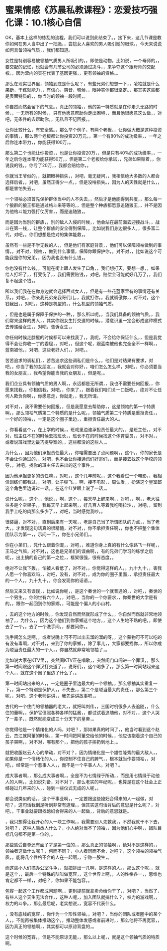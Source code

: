 # 蜜果情感《苏晨私教课程》：恋爱技巧强化课：10.1核心自信

OK，基本上这样的练乱的流程，我们可以说到此结束了。，接下来，这几节课是教你如何在男人当中出了一把脆，，尝尬女人喜欢的男人吸引她的眼球。，今天来说说如何具备领袖气质，，我们都知道。

女性是特别容易被领袖气质男人所吸引的，，即使是动物，比如说，一个母师的，，要交配的记忆，也就会有几节公司的必须通过决斗，，来争夺这个跟母师的交配权。，因为营内的实在代表了基因更强，，更有领袖的资格。。

那么在现实世界里，领袖到底是什么呢？，有些兄弟们想想一下，，凌袖就是什么果断，干练就能力，，有信心，爽音，魂候，，眼神实体都很坚定。，那其实这些都是表面特质的，，你当时的领袖一段时间，。

你自然而然会留下的气息。，真正的领袖，，他的第一特质就是在你走头无路的时候，，一无所有的时候，，只有他愿意帮助你走出困境，，而且他很愿意这么做，，对吧，无条件的去帮助你，，无私且不记回报，。

让你比较什么，有安全感。，那么举个例子，有两个老板，，让你做大概是这种投资的事情，，那么两个老板都让你投资20万元，，第一个有80%的成功级率，，一年之后你连本带力，，你能获得100万，。

那么第二个也能让你投资，，也是让你投资20万，，但是只有40%的成功级率，，一年之后你连本带力能获得50万，，但是第二个老板给你承诺，，兄弟如果赔着，，你说我的钱，，你亏了20万，，我都会赔给你，。

你就当王爷似的，，就把眼神损失，，对吧，毫无疑问，，我相信绝大多数的人都会选择后者，，对吧，虽然正得少一点，，但是没啥损失。，因为人的天性就是什么，，都是害怕失去，。

一个领袖必须首先保护群体当中的人不失去，，然后才是他能得到共度，，那么每一个狼群的狼王都是通过格斗来等等的，，但是整个种族都愿意追随狼王，，并不是因为他格斗能力强打仗厉害，，而是追随狼，。

而是因为当别的群族，，别的敌人入侵的时候，，他会站在最前面去迎接战斗，，战斗在第一线，，让整个群族的安全得到保障，，比如说我们身边很多人，，很多富二代，对吧，，你们想想是绝对的集体能救，。

虽然有一些是不学无数的人，，但是他们有家庭背景，，他们可以保障领袖做到的事情，，对不对，领袖，，做到什么事情，保障你跟保护你，，对不对，，比如说这个可能我是你的兄弟，，因为我也没有什么钱，。

你也没有什么钱，，可能在街上跟人发生了口角，，我们想打天，要想一想，，如果给人打坏了，，打受伤了，，我们需要赔钱，，对吧，赔偿金可能就好几万了，，我们复不起这个钱，。

所以我们我在在你身边就会选择西式女人，，但是有一些花蓝家里有的事情还有关系，，对吧，，你亲我兄弟亲我哥们儿，，我就打你，，我就骄傲你，，对不对，这个钱我出，，对吧，，这种是机型的，，什么机型的领袖气质。

，但是也是属于保障于保护的一种，，那么所以呢，，当我们具备的领袖气质，，我们常来这样的男人，，其实你跟女生打交道的时候，，潜意识里一定会形成这种模式去传递给女生，，对吧，告诉女生，。

你任何时候走脖屋的时候都可以来找我了，，我呢，不会给你保证什么，，但是我觉得不会让你收一丁的委屈，，对吧，，但这个呢，跟蓝南被他也完全全不一样啊，，蓝南被他，，对吧，这些老好人们，，对吧，。

苦苦追求的调私们，，苦苦追求这些调私们是什么，，他们是对结果有要求，对吧，，你当了我的女朋友，，我就会对你好，，咱们怎么怎么样，对吧，，你必须要当我的女朋友，，我希望你能当我的女朋友，，但是呢，。

我们企业具有领袖气质的男人啊，，永远都是无所谓，，我也不需要任何回报，，你愿来找我，，你相信我，对吧，，你来了，，跟着我们咱们关一口饭吃，，绝对不让任何人欺负你啊，，你愿意走，你就走，，我无所谓。

对不对，，我不需要任何回报，，但是我愿意去帮助你，，这是领袖的第一个特质啊，，那么领袖气质第二个特质的是什么呢，，领袖气质第二个特质是重担责任，，一个好的领袖，，一定是这个圈子里边，，重担责任最大的人。

，你看看这个，，在上学的时候，，班戏里边谁承担责任最大的，，是班主任，，对不对，班主任不在的时候去找班长，，班长不在的时候找这个体育委员，，对不对，，或者说班戏里边最巧提导案的，，这些都没的这些人，。

为什么，，因为他们承担责任最大，，你咱需要出了点问题啊，，这个，，你的家长是不会让你通过的，，对吧，也不会让你接通讯们好哥们，，而是接去找这个学校的领导，，对吧，找你的班主任去来出的这个事件，。

因为他承担更多的责任嘛，，对吧，，这个几年前呢，，这个我看过一个电影，，我相信训练们都看过，，对吧，让子弹飞，，啊，接不电影，，周认发，，扮演这个皇室郎这个角色里边说过一话，，在这个红梦眼上说了一话，。

说什么呢，，这个，，他说，，啊，这个，，每天早上醒来啊，，对吧，，啊，，老大往往多是个空架子，，我每天早上起来啊，，好几百人等着我吃喝拉沙，，对吧，，留到我手上吃的肉那么多少了，，对吧，当时感觉我吵，。

很装逼，对不对，，直到后来有一天呢，，老是自己当了所谓团队的力点，，当了老大，，才发现这句话真的很精髓，对不对，，你不承担责任啊，，你也不把整个集体团队示为第一，，示问一下，，你在小兄弟们，。

你在小弟们，，凭什么跟着你混，，对吧，，难道你身上真的有什么像路飞一样呢，，王马之气嘛，对不对，，这也是兄弟们的误曲啊，，有的兄弟们学习的练学之后呢，，出土搞的自己的第一之位，，框架很强，很有态度，。

绝对不让我下轰，，怕被人看低了，对不对，，你觉得这样的人，，九十九十，，害我人愿一个你喜欢吗，，对吧，没有，对不对，，成为你的圈子里面，，承担责任最大的一个人，，九十九十，，你会发现你的话语，。

然后又来又有误误，，比如说你呢，，是这个秦世的一个就普通的，，对吧，，秦世的一个男生，，你的世有六个人，，对吧，，当你的一个你要求，，你秦世的大学是有的，，跟你一起回到你的家鄉，，可能是个偏人的小山村。

，去的这个地方的时候，，你发现自然而然就形成了什么，，你自然而然就非常地领袖了，，为什么，，因为这个他们到你家鄉这个地方，，这个人生地不熟的吧，，即使去了一个，，去了一个洗手间，，都要问你，。

洗手间怎么走啊，，或者说晚上可不可以出去溜的溜的呀，，这个蒙物可不可以吃的有没有毒啊，对不对，，来到了你的家鄉，，除了事儿，，大家都要找你，，所以你成为聪当责任最大的一个人，，你自然就非常地领袖了，。

比如说大家在KTV里，，突然间KTV正在唱歌，，突然间门口闯进一个罪汉，，那么第一时间跟这个罪汉打交道了，，说哥们，，这个喝多了，，那么第一时间站起来这个人，，就在这个圈子里边了什么了，。

第一时间站出来的人，，一定是圈子里边最大的一个领袖，，那么领袖其实重复一下，，第一个特别是保护人，，不失去，，第二个是聪当最大的责任，，那么第三个呢，，对吧，这个老师讲讲，，我先讲讲故事吧，。

古代的一个住门的领袖器的老大，，就把叫刘伟，，三国时机很多人去追随，，什么住的量啊，，保护官僵照各种各样的猛酱，，都试试着追随他，对不对，，这个人哭了一辈子，，既然就能变成三十分天下的皇帝，。

你觉得他是一个情绪化的人吗，对吧？，那如果真的时间了，，他当时看到这个赵云，杰江就阿董的时候，，第一时间把阿董交给他的时候，，他应该抱着这个自己的孩子哭啊，，对不对，哪有那个，，把他的孩子摔扔到地上，。

就把收服赵云人心的举动，对不对？，因为情绪化是一个雄性隆秀的最大敌人，，如果你是一个情绪化的人，，你控制不住自己的脾气，，根本就当作要领袖，，对吧，，经常是一个惹事人人，，而不是一个平事人人，对吧？。

成大事者啊，，那么成大事者啊，，全是不为七情绿于所动，，而是用七情绿于动他人的人啊，，比如说刘备，对不对？，那么老实的年纪呢，，也算是在这个社会上正经碰过几年来的人，，碰到一些仪式无成的人呢，。

都会说类似的话，，这个干事业啊，，一定要跟这些媳妇合得来的人一起做，对吧？，这句话我倒是听到非常有道理，，但其实这句话背后的意思是什么呢？，对吧，，干事业就要跟找媳妇合得来的人一起做，，背后的意思就是。

，我只想得让我开心的人一块工作啊，，我需要别人先救我，，不然我就干不下去，对吧？，这种人简丞人什么？，小人绝对当不了领袖，，因为他们心中啊，，团队目标几句都不是第一位的，。

那些感受自尊还有面子才是第一位的，，那么真正的领袖啊，，绝对不是这样的，，领袖者这做什么呢？，何而不同？，小人者同而不合，对吧？，这个领袖的领袖气质，，能将几个性格不合的人在一起啊，，宁称一股生，。

而这些小人们搞办公室斗争，，就把排出一几啊，是这样的人。，那么这个呢，，就是这个，，最后一个特殊的队叫做宽容，，这个世界上啊，，人的性格各一，，思维也肯定都不一样，，对吧？，你如果不能包容，。

包容一起这个工作都成问题啊，，更别提前就拿卖命给你干了，，对吧？，当然了，有些人这个天生无法合作，，这种人呢，，加入团队就搞什么？，权力的游戏啊，，权力的斗争。，那么最后呢，老实想说，，宽容不代表什么。

，没有底线的宽容，，你作为一个形性领袖，，对吧？，当你的团队或者圈中的某个人，，不能再被集体推动这个，，推动整体发感或者前进时，，那么他将不再宽容，，因为真正的领袖啊，，其实都可以原谅背盘的，。

这个时候的宽容，，但是不能原谅无能，，那么以上呢，，就是这个领袖气质的特质啊。